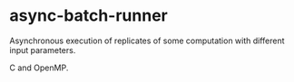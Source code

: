 # async-batch-runner
Asynchronous execution of replicates of some computation with different input parameters.

C and OpenMP.

